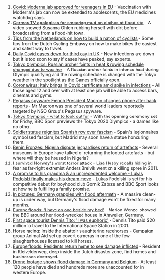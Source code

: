 1. [Covid: Moderna jab approved for teenagers in EU](https://www.bbc.co.uk/news/world-europe-57947183) - Vaccination with Moderna's jab can now be extended to adolescents, the EU medicines watchdog says.
2. [German TV apologises for smearing mud on clothes at flood site](https://www.bbc.co.uk/news/world-europe-57946430) - A video showed Susanna Ohlen rubbing herself with dirt before broadcasting from a flood-hit town.
3. [Tips from the Netherlands on how to build a nation of cyclists](https://www.bbc.co.uk/news/world-europe-57944428) - Some tips from the Dutch Cycling Embassy on how to make bikes the easiest and safest way to travel.
4. [Daily Covid cases down for third day in UK](https://www.bbc.co.uk/news/health-57942217) - New infections are down but it is too soon to say if cases have peaked, say experts.
5. [Tokyo Olympics: Russian archer faints in heat & rowing schedule changed due to weather](https://www.bbc.co.uk/sport/olympics/57940257) - A Russian archer faints in intense heat during Olympic qualifying and the rowing schedule is changed with the Tokyo weather in the spotlight as the Games officially open.
6. [Coronavirus: Italy brings in Covid certificate amid spike in infections](https://www.bbc.co.uk/news/world-europe-57937722) - All those aged 12 and over with at least one jab will be able to access bars, cinemas and gyms.
7. [Pegasus spyware: French President Macron changes phone after hack reports](https://www.bbc.co.uk/news/world-europe-57937867) - Mr Macron was one of several world leaders reportedly targeted by NSO Group's Pegasus spyware.
8. [Tokyo Olympics - what to look out for](https://www.bbc.co.uk/sport/olympics/57865245) - With the opening ceremony set for Friday, BBC Sport previews the Tokyo 2020 Olympics - a Games like no other.
9. [Soldier statue reignites Spanish row over fascism](https://www.bbc.co.uk/news/world-europe-57902023) - Spain's legionnaires symbolised fascism, but Madrid may soon have a statue honouring them.
10. [Benin Bronzes: Nigeria dispute jeopardises return of artefacts](https://www.bbc.co.uk/news/world-africa-57914111) - Several museums in Europe have talked of returning the looted artefacts - but where will they be housed in Nigeria?
11. [I survived Norway's worst terror attack](https://www.bbc.co.uk/news/stories-57920682) - Lisa Husby recalls hiding in fear as far-right extremist Anders Breivik went on a killing spree in 2011.
12. [A promise to his grandma & an unprecedented welcome - Lukas Podolski finally makes his dream move](https://www.bbc.co.uk/sport/football/57914614) - Lukas Podolski is set for his competitive debut for boyhood club Gornik Zabrze and BBC Sport looks at how he is fulfilling a family promise.
13. [In pictures: Germany grapples with flood aftermath](https://www.bbc.co.uk/news/world-europe-57902024) - A massive clean-up is under way, but Germany's flood damage won't be fixed for many months.
14. [Europe floods: 'I have an axe beside my bed'](https://www.bbc.co.uk/news/world-europe-57923443) - Marion Wenzel showed the BBC around her flood-wrecked house in Ahrweiler, Germany.
15. [First space tourist Dennis Tito: 'I was euphoric'](https://www.bbc.co.uk/news/business-57891867) - Dennis Tito paid $20 million to travel to the International Space Station in 2001.
16. [Horse racing: Inside the abattoir slaughtering racehorses](https://www.bbc.co.uk/news/uk-57896848) - Campaign group Animal Aid set up covert cameras in one of the few slaughterhouses licensed to kill horses.
17. [Europe floods: Residents return home to see damage inflicted](https://www.bbc.co.uk/news/world-europe-57878577) - Resident in Kleivelderweg, deep inside the Dutch disaster zone, find homes and businesses destroyed.
18. [Drone footage shows flood damage in Germany and Belgium](https://www.bbc.co.uk/news/world-europe-57869617) - At least 120 people have died and hundreds more are unaccounted for in western Europe.
